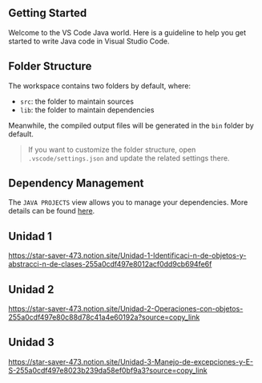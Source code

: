## Getting Started

Welcome to the VS Code Java world. Here is a guideline to help you get started to write Java code in Visual Studio Code.

## Folder Structure

The workspace contains two folders by default, where:

- `src`: the folder to maintain sources
- `lib`: the folder to maintain dependencies

Meanwhile, the compiled output files will be generated in the `bin` folder by default.

> If you want to customize the folder structure, open `.vscode/settings.json` and update the related settings there.

## Dependency Management

The `JAVA PROJECTS` view allows you to manage your dependencies. More details can be found [here](https://github.com/microsoft/vscode-java-dependency#manage-dependencies).

## Unidad 1

https://star-saver-473.notion.site/Unidad-1-Identificaci-n-de-objetos-y-abstracci-n-de-clases-255a0cdf497e8012acf0dd9cb694fe6f 

## Unidad 2

https://star-saver-473.notion.site/Unidad-2-Operaciones-con-objetos-255a0cdf497e80c88d78c41a4e60192a?source=copy_link 

## Unidad 3

https://star-saver-473.notion.site/Unidad-3-Manejo-de-excepciones-y-E-S-255a0cdf497e8023b239da58ef0bf9a3?source=copy_link 